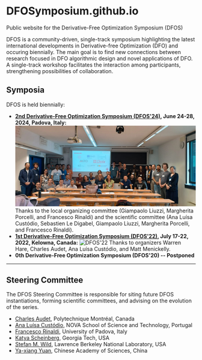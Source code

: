 DFOSymposium.github.io
================
Public website for the Derivative-Free Optimization Symposium (DFOS)

DFOS is a community-driven, single-track symposium highlighting the latest international developments in Derivative-free Optimization (DFO) and occuring biennially. The main goal is to find new connections between research focused in DFO algorithmic design and novel applications of DFO. A single-track workshop facilitates the interaction among participants, strengthening possibilities of collaboration. 


Symposia
-----------------------------------------------------------------------------------------------------------------------------------------

DFOS is held biennially:

* **[2nd Derivative-Free Optimization Symposium (DFOS'24)](https://sites.google.com/diag.uniroma1.it/dfos24/home), June 24-28, 2024, Padova, Italy:**
![DFOS'24](images/1719575993882.jpg)
Thanks to the local organizing committee (Giampaolo Liuzzi, Margherita Porcelli, and Francesco Rinaldi) and the scientific committee  (Ana Luísa Custódio, Sebastien Le Digabel, Giampaolo Liuzzi, Margherita Porcelli, and Francesco Rinaldi).
* **[1st Derivative-Free Optimization Symposium (DFOS'22)](https://www.birs.ca/events/2022/5-day-workshops/22w5199), July 17-22, 2022, Kelowna, Canada:**
![DFOS'22](images/22w5199_1.jpg)
Thanks to organizers Warren Hare, Charles Audet, Ana Luísa Custódio, and Matt Menickelly.
* **0th Derivative-Free Optimization Symposium (DFOS'20) -- Postponed**

---


Steering Committee
---------------------------------------------------------------------------------------------------------------------------------------------------------------------
The DFOS Steering Committee is responsible for siting future DFOS instantiations, forming scientific committees, and advising on the evolution of the series.

* [Charles Audet](https://www.gerad.ca/Charles.Audet/), Polytechnique Montréal, Canada
* [Ana Luísa Custódio](https://docentes.fct.unl.pt/algb/), NOVA School of Science and Technology, Portugal
* [Francesco Rinaldi](https://sites.google.com/view/francescorinaldi), University of Padova, Italy
* [Katya Scheinberg](https://sites.gatech.edu/katya-scheinberg/), Georgia Tech, USA
* [Stefan M. Wild](https://wildsm.github.io/), Lawrence Berkeley National Laboratory, USA
* [Ya-xiang Yuan](https://lsec.cc.ac.cn/~yyx/), Chinese Academy of Sciences, China
